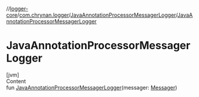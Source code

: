 //[logger-core](../../../index.md)/[com.chrynan.logger](../index.md)/[JavaAnnotationProcessorMessagerLogger](index.md)/[JavaAnnotationProcessorMessagerLogger](-java-annotation-processor-messager-logger.md)



# JavaAnnotationProcessorMessagerLogger  
[jvm]  
Content  
fun [JavaAnnotationProcessorMessagerLogger](-java-annotation-processor-messager-logger.md)(messager: [Messager](https://docs.oracle.com/javase/8/docs/api/javax/annotation/processing/Messager.html))  



